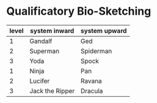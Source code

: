 # Qualificatory Bio-Sketching

level | system inward | system upward
--- | --- | ---
1 | Gandalf | Ged
2 | Superman | Spiderman
3 | Yoda | Spock
1 | Ninja | Pan
2 | Lucifer | Ravana
3 | Jack the Ripper | Dracula
